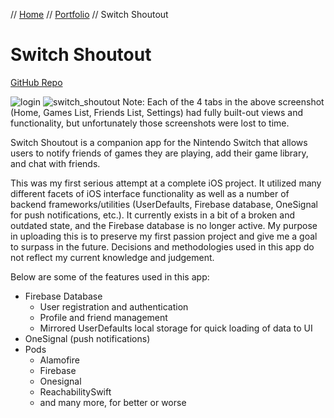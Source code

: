 // [Home](../index.md) // [Portfolio](../portfolio.md) // Switch Shoutout

# Switch Shoutout
[GitHub Repo](https://github.com/brianeatsbeets/switch-shoutout)

![login](https://user-images.githubusercontent.com/94752449/152709335-67e85c32-594c-45af-a90a-7eb91ae9e90f.png) ![switch_shoutout](https://user-images.githubusercontent.com/94752449/150655719-b92391bc-591c-4fec-b73d-09a23fb4ba49.PNG)
Note: Each of the 4 tabs in the above screenshot (Home, Games List, Friends List, Settings) had fully built-out views and functionality, but unfortunately those screenshots were lost to time.

Switch Shoutout is a companion app for the Nintendo Switch that allows users to notify friends of games they are playing, add their game library, and chat with friends.

This was my first serious attempt at a complete iOS project. It utilized many different facets of iOS interface functionality as well as a number of backend frameworks/utilities (UserDefaults, Firebase database, OneSignal for push notifications, etc.). It currently exists in a bit of a broken and outdated state, and the Firebase database is no longer active. My purpose in uploading this is to preserve my first passion project and give me a goal to surpass in the future. Decisions and methodologies used in this app do not reflect my current knowledge and judgement.

Below are some of the features used in this app:
- Firebase Database
  - User registration and authentication
  - Profile and friend management
  - Mirrored UserDefaults local storage for quick loading of data to UI
- OneSignal (push notifications)
- Pods
  - Alamofire
  - Firebase
  - Onesignal
  - ReachabilitySwift
  - and many more, for better or worse
